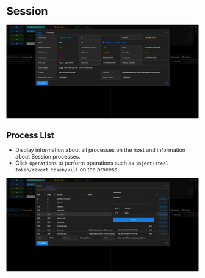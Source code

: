 # Session

![img_2.png](webp/session/img_2.png)

## Process List

+ Display information about all processes on the host and information about Session processes.
+ Click `Operations` to perform operations such as `inject/steal token/revert token/kill` on the process.

![img_3.png](webp/session/img_3.png)
